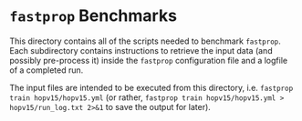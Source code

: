 # `fastprop` Benchmarks

This directory contains all of the scripts needed to benchmark `fastprop`.
Each subdirectory contains instructions to retrieve the input data (and possibly pre-process it) inside the `fastprop` configuration file and a logfile of a completed run.

The input files are intended to be executed from this directory, i.e. `fastprop train hopv15/hopv15.yml` (or rather, `fastprop train hopv15/hopv15.yml > hopv15/run_log.txt 2>&1` to save the output for later).
